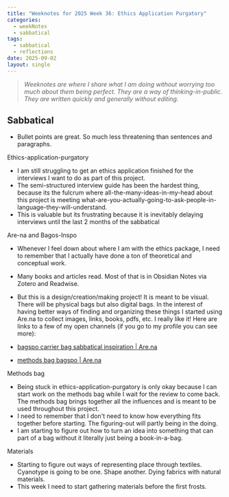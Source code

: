 ```yaml
---
title: "Weeknotes for 2025 Week 36: Ethics Application Purgatory"
categories:
  - weekNotes
  - sabbatical
tags:
  - sabbatical
  - reflections
date: 2025-09-02
layout: single
---
```


>_Weeknotes are where I share what I am doing without worrying too much about them being perfect. They are a way of thinking-in-public. They are written quickly and generally without editing._


## Sabbatical 

- Bullet points are great. So much less threatening than sentences and paragraphs. 

Ethics-application-purgatory
- I am still struggling to get an ethics application finished for the interviews I want to do as part of this project.  
- The semi-structured interview guide has been the hardest thing, because its the fulcrum where all-the-many-ideas-in-my-head about this project is meeting what-are-you-actually-going-to-ask-people-in-language-they-will-understand.
- This is valuable but its frustrating because it is inevitably delaying interviews until the last 2 months of the sabbatical

Are-na and Bagos-Inspo
- Whenever I feel down about where I am with the ethics package, I need to remember that I actually have done a ton of theoretical and conceptual work. 
- Many books and articles read. Most of that is in Obsidian Notes via Zotero and Readwise. 
- But this is a design/creation/making project! It is meant to be visual. There will be physical bags but also digital bags. In the interest of having better ways of finding and organizing these things I started using Are.na to collect images, links, books, pdfs, etc. I really like it! Here are links to a few of my open channels (if you go to my profile you can see more): 

- [bagspo carrier bag sabbatical inspiration \| Are.na](https://www.are.na/franklin-sayre/bagspo-carrier-bag-sabbatical-inspiration)
- [methods bag bagspo \| Are.na](https://www.are.na/franklin-sayre/methods-bag-bagspo)

Methods bag
- Being stuck in ethics-application-purgatory is only okay because I can start work on the methods bag while I wait for the review to come back. The methods bag brings together all the influences and is meant to be used throughout this project. 
- I need to remember that I don't need to know how everything fits together before starting. The figuring-out will partly being in the doing. 
- I am starting to figure out how to turn an idea into something that can part of a bag without it literally just being a book-in-a-bag.

Materials 
- Starting to figure out ways of representing place through textiles. Cyanotype is going to be one. Shape another. Dying fabrics with natural materials. 
- This week I need to start gathering materials before the first frosts. 


